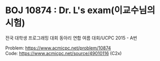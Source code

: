 # BOJ 10874 : Dr. L's exam(이교수님의 시험)
전국 대학생 프로그래밍 대회 동아리 연합 여름 대회/UCPC 2015 - A번  
  
Problem: https://www.acmicpc.net/problem/10874  
Code: https://www.acmicpc.net/source/49010116 (C2x)
